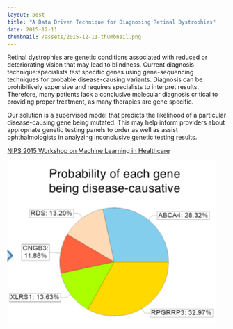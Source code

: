 ```yaml
---
layout: post
title: "A Data Driven Technique for Diagnosing Retinal Dystrophies"
date: 2015-12-11
thumbnail: /assets/2015-12-11-thumbnail.png
---
```


Retinal dystrophies are genetic conditions associated with reduced or deteriorating vision that may lead to blindness.  Current diagnosis technique:specialists test specific genes using gene-sequencing techniques for probable disease-causing variants.  Diagnosis can be prohibitively expensive and requires specialists to interpret results. Therefore, many patients lack a conclusive molecular diagnosis critical to providing proper treatment, as many therapies are gene specific.

Our solution is a supervised model that predicts the likelihood of a particular disease-causing gene being mutated. This may help inform providers about appropriate genetic testing panels to order as well as assist ophthalmologists in analyzing inconclusive genetic testing results.

[NIPS 2015 Workshop on Machine Learning in Healthcare](https://sites.google.com/site/nipsmlhc15/)

![image](/assets/2015-12-11-thumbnail.png)
